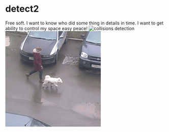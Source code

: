 # detect2
Free soft.
I want to know who did some thing in details in time.
I want to get ability to control my space easy
peace!
![collisions detection](2020-05-02-10-59-11-600173--0.gif) ![collisions detection](2020-05-02-11-14-23-246351--0.gif)

